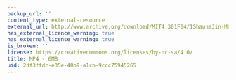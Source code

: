 ```yaml
---
backup_url: ''
content_type: external-resource
external_url: http://www.archive.org/download/MIT4.301F04/1ShaunaJin-MadePublic-220k.mp4
has_external_licence_warning: true
has_external_license_warning: true
is_broken: ''
license: https://creativecommons.org/licenses/by-nc-sa/4.0/
title: MP4 - 6MB
uid: 2df3ffdc-e35e-40b9-a1cb-9ccc75945265
---
```

